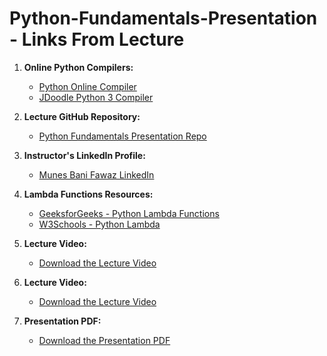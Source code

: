 # Python-Fundamentals-Presentation - Links From Lecture

1. **Online Python Compilers:**
   - [Python Online Compiler](https://pythononlinecompiler.com/)
   - [JDoodle Python 3 Compiler](https://www.jdoodle.com/python3-programming-online)

2. **Lecture GitHub Repository:**
   - [Python Fundamentals Presentation Repo](https://github.com/mbanifawaz/Python-Fundamentals-Presentation)

3. **Instructor's LinkedIn Profile:**
   - [Munes Bani Fawaz LinkedIn](https://www.linkedin.com/in/munes-bani-fawaz-799151204/)

4. **Lambda Functions Resources:**
   - [GeeksforGeeks - Python Lambda Functions](https://www.geeksforgeeks.org/python-lambda-anonymous-functions-filter-map-reduce/)
   - [W3Schools - Python Lambda](https://www.w3schools.com/python/python_lambda.asp)

5. **Lecture Video:**
      - <a href="https://github.com/mbanifawaz/Python-Fundamentals-Presentation/blob/main/Lecture.mp4?raw=true" target="_blank">Download the Lecture Video</a>

5. **Lecture Video:**
   - <a href="https://github.com/mbanifawaz/Python-Fundamentals-Presentation/blob/main/Lecture.mp4?raw=true" target="_blank">Download the Lecture Video</a>

6. **Presentation PDF:**
   - <a href="https://github.com/mbanifawaz/Python-Fundamentals-Presentation/blob/main/Presentation.pdf?raw=true" target="_blank">Download the Presentation PDF</a>
